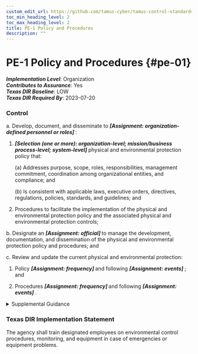 ```yaml
---
custom_edit_url: https://github.com/tamus-cyber/tamus-control-standards/tree/main/content/tamus.edu/TAMUS_profile.xml
toc_min_heading_level: 2
toc_max_heading_level: 2
title: PE-1 Policy and Procedures
description: ""
---
```


# PE-1 Policy and Procedures {#pe-01}

_**Implementation Level**_: Organization\
_**Contributes to Assurance**_: Yes\
_**Texas DIR Baseline**_: LOW\
_**Texas DIR Required By**_: 2023-07-20

### Control

a. Develop, document, and disseminate to <strong title="pe-1_prm_1"> <em>[Assignment: organization-defined personnel or roles]</em> </strong>:

1.  <strong title="pe-01_odp.03"> <em>[Selection (one or more): organization-level; mission/business process-level; system-level]</em> </strong> physical and environmental protection policy that:

    (a) Addresses purpose, scope, roles, responsibilities, management commitment, coordination among organizational entities, and compliance; and

    (b) Is consistent with applicable laws, executive orders, directives, regulations, policies, standards, and guidelines; and

2. Procedures to facilitate the implementation of the physical and environmental protection policy and the associated physical and environmental protection controls;

b. Designate an <strong title="pe-01_odp.04"> <em>[Assignment: official]</em> </strong> to manage the development, documentation, and dissemination of the physical and environmental protection policy and procedures; and

c. Review and update the current physical and environmental protection:

1. Policy <strong title="pe-01_odp.05"> <em>[Assignment: frequency]</em> </strong> and following <strong title="pe-01_odp.06"> <em>[Assignment: events]</em> </strong> ; and

2. Procedures <strong title="pe-01_odp.07"> <em>[Assignment: frequency]</em> </strong> and following <strong title="pe-01_odp.08"> <em>[Assignment: events]</em> </strong>.

<details>
  <summary>Supplemental Guidance</summary>

Physical and environmental protection policy and procedures address the controls in the PE family that are implemented within systems and organizations. The risk management strategy is an important factor in establishing such policies and procedures. Policies and procedures contribute to security and privacy assurance. Therefore, it is important that security and privacy programs collaborate on the development of physical and environmental protection policy and procedures. Security and privacy program policies and procedures at the organization level are preferable, in general, and may obviate the need for mission- or system-specific policies and procedures. The policy can be included as part of the general security and privacy policy or be represented by multiple policies that reflect the complex nature of organizations. Procedures can be established for security and privacy programs, for mission or business processes, and for systems, if needed. Procedures describe how the policies or controls are implemented and can be directed at the individual or role that is the object of the procedure. Procedures can be documented in system security and privacy plans or in one or more separate documents. Events that may precipitate an update to physical and environmental protection policy and procedures include assessment or audit findings, security incidents or breaches, or changes in applicable laws, executive orders, directives, regulations, policies, standards, and guidelines. Simply restating controls does not constitute an organizational policy or procedure.

</details>

### Texas DIR Implementation Statement

The agency shall train designated employees on environmental control procedures, monitoring, and equipment in case of emergencies or equipment problems.


